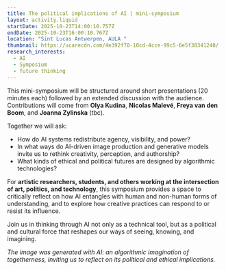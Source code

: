 ```yaml
---
title: The political implications of AI | mini-symposium
layout: activity.liquid
startDate: 2025-10-23T14:00:10.757Z
endDate: 2025-10-23T16:00:10.767Z
location: "Sint Lucas Antwerpen, AULA "
thumbnail: https://ucarecdn.com/4e392f78-10cd-4cce-99c5-6e5f38341248/
research_interests:
  - AI
  - Symposium
  - future thinking
---
```

This mini-symposium will be structured around short presentations (20 minutes each) followed by an extended discussion with the audience. Contributions will come from **Olya Kudina**, **Nicolas Malevé**, **Freya van den Boom**, and **Joanna Zylinska** (tbc).

Together we will ask:

* How do AI systems redistribute agency, visibility, and power?
* In what ways do AI-driven image production and generative models invite us to rethink creativity, perception, and authorship?
* What kinds of ethical and political futures are designed by algorithmic technologies?

For **artistic researchers, students, and others working at the intersection of art, politics, and technology**, this symposium provides a space to critically reflect on how AI entangles with human and non-human forms of understanding, and to explore how creative practices can respond to or resist its influence.

Join us in thinking through AI not only as a technical tool, but as a political and cultural force that reshapes our ways of seeing, knowing, and imagining.

*The image was generated with AI: an algorithmic imagination of togetherness, inviting us to reflect on its political and ethical implications.*
